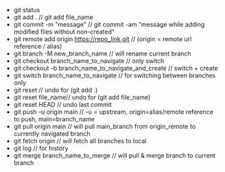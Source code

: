 * git status
* git add . // git add file_name
* git commit -m "message" //  git commit -am "message while adding modified files without non-created"
* git remote add origin https://repo_link.git // (origin = remote url reference / alias)
* git branch -M new_branch_name // will rename current branch
* git checkout branch_name_to_navigate // only switch
* git checkout -b branch_name_to_navigate_and_create // switch + create
* git switch branch_name_to_navigate // for switching between branches only
* git reset // undo for (git add .) 
* git reset file_name// undo for (git add file_name) 
* git reset HEAD // undo last commit 
* git push -u origin main // -u = upstream, origin=alias/remote reference to push, main=branch_name
* git pull origin main // will pull main_branch from origin_remote to currently navigated branch
* git fetch origin // will fetch all branches to local
* git log // for history
* git merge branch_name_to_merge // will pull & merge branch to current branch 